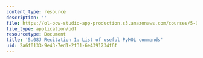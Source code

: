 ```yaml
---
content_type: resource
description: ''
file: https://ol-ocw-studio-app-production.s3.amazonaws.com/courses/5-08j-biological-chemistry-ii-spring-2016/2a6f01339e437ed12f316e4391234f6f_MIT5_08jS16r1_handout.pdf
file_type: application/pdf
resourcetype: Document
title: '5.08J Recitation 1: List of useful PyMOL commands'
uid: 2a6f0133-9e43-7ed1-2f31-6e4391234f6f
---
```

